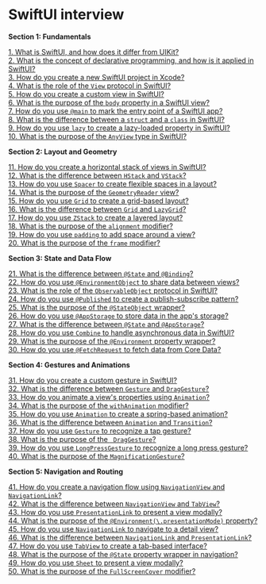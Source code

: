 # SwiftUI interview

**Section 1: Fundamentals**

[1. What is SwiftUI, and how does it differ from UIKit?](Section-1/1-1.md)\
[2. What is the concept of declarative programming, and how is it applied in SwiftUI?](Section-1/1-2.md)\
[3. How do you create a new SwiftUI project in Xcode?](Section-1/1-3.md)\
[4. What is the role of the `View` protocol in SwiftUI?](Section-1/1-4.md)\
[5. How do you create a custom view in SwiftUI?](Section-1/1-5.md)\
[6. What is the purpose of the `body` property in a SwiftUI view?](Section-1/1-6.md)\
[7. How do you use `@main` to mark the entry point of a SwiftUI app?](Section-1/1-7.md)\
[8. What is the difference between a `struct` and a `class` in SwiftUI?](Section-1/1-8.md)\
[9. How do you use `lazy` to create a lazy-loaded property in SwiftUI?](Section-1/1-9.md)\
[10. What is the purpose of the `AnyView` type in SwiftUI?](Section-1/1-10.md)

**Section 2: Layout and Geometry**

[11. How do you create a horizontal stack of views in SwiftUI?](Section-2/2-1.md)\
[12. What is the difference between `HStack` and `VStack`?](Section-2/2-2.md)\
[13. How do you use `Spacer` to create flexible spaces in a layout?](Section-2/2-3.md)\
[14. What is the purpose of the `GeometryReader` view?](Section-2/2-4.md)\
[15. How do you use `Grid` to create a grid-based layout?](Section-2/2-5.md)\
[16. What is the difference between `Grid` and `LazyGrid`?](Section-2/2-6.md)\
[17. How do you use `ZStack` to create a layered layout?](Section-2/2-7.md)\
[18. What is the purpose of the `alignment` modifier?](Section-2/2-8.md)\
[19. How do you use `padding` to add space around a view?](Section-2/2-9.md)\
[20. What is the purpose of the `frame` modifier?](Section-2/2-10.md)

**Section 3: State and Data Flow**

[21. What is the difference between `@State` and `@Binding`?](Section-3/3-1.md)\
[22. How do you use `@EnvironmentObject` to share data between views?](Section-3/3-2.md)\
[23. What is the role of the `ObservableObject` protocol in SwiftUI?](Section-3/3-3.md)\
[24. How do you use `@Published` to create a publish-subscribe pattern?](Section-3/3-4.md)\
[25. What is the purpose of the `@StateObject` wrapper?](Section-3/3-5.md)\
[26. How do you use `@AppStorage` to store data in the app's storage?](Section-3/3-6.md)\
[27. What is the difference between `@State` and `@AppStorage`?](Section-3/3-7.md)\
[28. How do you use `Combine` to handle asynchronous data in SwiftUI?](Section-3/3-8.md)\
[29. What is the purpose of the `@Environment` property wrapper?](Section-3/3-9.md)\
[30. How do you use `@FetchRequest` to fetch data from Core Data?](Section-3/3-10.md)

**Section 4: Gestures and Animations**

[31. How do you create a custom gesture in SwiftUI?](Section-4/4-1.md)\
[32. What is the difference between `Gesture` and `DragGesture`?](Section-4/4-2.md)\
[33. How do you animate a view's properties using `Animation`?](Section-4/4-3.md)\
[34. What is the purpose of the `withAnimation` modifier?](Section-4/4-4.md)\
[35. How do you use `Animation` to create a spring-based animation?](Section-4/4-5.md)\
[36. What is the difference between `Animation` and `Transition`?](Section-4/4-6.md)\
[37. How do you use `Gesture` to recognize a tap gesture?](Section-4/4-7.md)\
[38. What is the purpose of the ` DragGesture`?](Section-4/4-8.md)\
[39. How do you use `LongPressGesture` to recognize a long press gesture?](Section-4/4-9.md)\
[40. What is the purpose of the `MagnificationGesture`?](Section-4/4-10.md)

**Section 5: Navigation and Routing**

[41. How do you create a navigation flow using `NavigationView` and `NavigationLink`?](Section-5/5-1.md)\
[42. What is the difference between `NavigationView` and `TabView`?](Section-5/5-2.md)\
[43. How do you use `PresentationLink` to present a view modally?](Section-5/5-3.md)\
[44. What is the purpose of the `@Environment(\.presentationMode)` property?](Section-5/5-4.md)\
[45. How do you use `NavigationLink` to navigate to a detail view?](Section-5/5-5.md)\
[46. What is the difference between `NavigationLink` and `PresentationLink`?](Section-5/5-6.md)\
[47. How do you use `TabView` to create a tab-based interface?](Section-5/5-7.md)\
[48. What is the purpose of the `@State` property wrapper in navigation?](Section-5/5-8.md)\
[49. How do you use `Sheet` to present a view modally?](Section-5/5-9.md)\
[50. What is the purpose of the `FullScreenCover` modifier?](Section-5/5-10.md)
